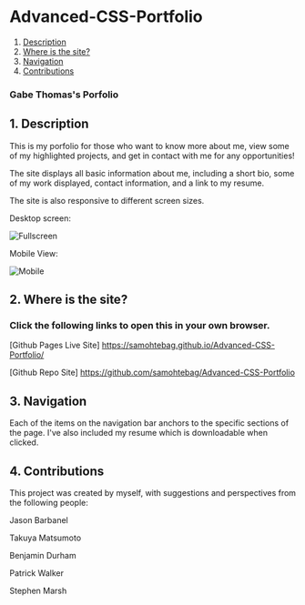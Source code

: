 # Advanced-CSS-Portfolio

1. [Description](#desc)
2. [Where is the site?](#where-to)
3. [Navigation](#navigation)
4. [Contributions](#contributions)

### Gabe Thomas's Porfolio

<a name="desc"></a>
## 1. Description

This is my porfolio for those who want to know more about me, view some of my highlighted projects, and get in contact with me for any opportunities!

The site displays all basic information about me, including a short bio, some of my work displayed, contact information, and a link to my resume.

The site is also responsive to different screen sizes.

Desktop screen:

![Fullscreen](https://res.cloudinary.com/bizzaboprod/image/upload/v1613863264/rjdsfayckffadb344gnz.png)

Mobile View:

![Mobile](https://res.cloudinary.com/bizzaboprod/image/upload/v1613863296/ozxa1p837t76qxkonhal.png)

<a name="where-to"></a>
## 2. Where is the site?

### Click the following links to open this in your own browser.

[Github Pages Live Site] https://samohtebag.github.io/Advanced-CSS-Portfolio/

[Github Repo Site] https://github.com/samohtebag/Advanced-CSS-Portfolio


<a name="navigation"></a>
## 3. Navigation

Each of the items on the navigation bar anchors to the specific sections of the page. I've also included my resume which is downloadable when clicked.

<a name="contributions"></a>
## 4. Contributions

This project was created by myself, with suggestions and perspectives from the following people:

Jason Barbanel

Takuya Matsumoto

Benjamin Durham

Patrick Walker

Stephen Marsh
